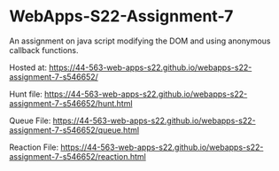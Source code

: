 # WebApps-S22-Assignment-7
An assignment on java script modifying the DOM and using anonymous callback functions.

Hosted at: https://44-563-web-apps-s22.github.io/webapps-s22-assignment-7-s546652/

Hunt file: https://44-563-web-apps-s22.github.io/webapps-s22-assignment-7-s546652/hunt.html

Queue File: https://44-563-web-apps-s22.github.io/webapps-s22-assignment-7-s546652/queue.html

Reaction File: https://44-563-web-apps-s22.github.io/webapps-s22-assignment-7-s546652/reaction.html
